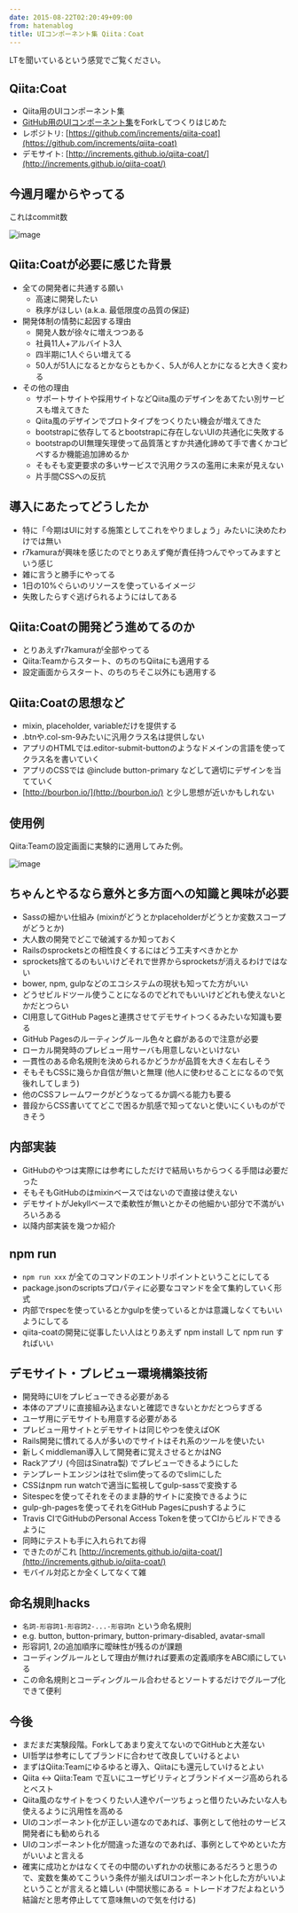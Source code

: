 ```yaml
---
date: 2015-08-22T02:20:49+09:00
from: hatenablog
title: UIコンポーネント集 Qiita：Coat
---
```

LTを聞いているという感覚でご覧ください。

## Qiita:Coat

- Qiita用のUIコンポーネント集
- [GitHub用のUIコンポーネント集](http://primercss.io/)をForkしてつくりはじめた
- レポジトリ: [https://github.com/increments/qiita-coat](https://github.com/increments/qiita-coat)
- デモサイト: [http://increments.github.io/qiita-coat/](http://increments.github.io/qiita-coat/)

## 今週月曜からやってる

これはcommit数

![image](https://cloud.githubusercontent.com/assets/111689/9413609/d228fdd8-486d-11e5-83f4-dcca40ac4828.png)

## Qiita:Coatが必要に感じた背景

- 全ての開発者に共通する願い
  - 高速に開発したい
  - 秩序がほしい (a.k.a. 最低限度の品質の保証)
- 開発体制の情勢に起因する理由
  - 開発人数が徐々に増えつつある
  - 社員11人+アルバイト3人
  - 四半期に1人ぐらい増えてる
  - 50人が51人になるとかならともかく、5人が6人とかになると大きく変わる
- その他の理由
  - サポートサイトや採用サイトなどQiita風のデザインをあてたい別サービスも増えてきた
  - Qiita風のデザインでプロトタイプをつくりたい機会が増えてきた
  - bootstrapに依存してるとbootstrapに存在しないUIの共通化に失敗する
  - bootstrapのUI無理矢理使って品質落とすか共通化諦めて手で書くかコピペするか機能追加諦めるか
  - そもそも変更要求の多いサービスで汎用クラスの濫用に未来が見えない
  - 片手間CSSへの反抗

## 導入にあたってどうしたか

- 特に「今期はUIに対する施策としてこれをやりましょう」みたいに決めたわけでは無い
- r7kamuraが興味を感じたのでとりあえず俺が責任持つんでやってみますという感じ
- 雑に言うと勝手にやってる
- 1日の10%ぐらいのリソースを使っているイメージ
- 失敗したらすぐ逃げられるようにはしてある

## Qiita:Coatの開発どう進めてるのか

- とりあえずr7kamuraが全部やってる
- Qiita:Teamからスタート、のちのちQiitaにも適用する
- 設定画面からスタート、のちのちそこ以外にも適用する

## Qiita:Coatの思想など

- mixin, placeholder, variableだけを提供する
- .btnや.col-sm-9みたいに汎用クラス名は提供しない
- アプリのHTMLでは.editor-submit-buttonのようなドメインの言語を使ってクラス名を書いていく
- アプリのCSSでは @include button-primary などして適切にデザインを当てていく
- [http://bourbon.io/](http://bourbon.io/) と少し思想が近いかもしれない

## 使用例

Qiita:Teamの設定画面に実験的に適用してみた例。

![image](https://cloud.githubusercontent.com/assets/111689/9414189/8496fe0e-4871-11e5-9e5c-5c3a5ac45403.png)

## ちゃんとやるなら意外と多方面への知識と興味が必要

- Sassの細かい仕組み (mixinがどうとかplaceholderがどうとか変数スコープがどうとか)
- 大人数の開発でどこで破滅するか知っておく
- Railsのsprocketsとの相性良くするにはどう工夫すべきかとか
- sprockets捨てるのもいいけどそれで世界からsprocketsが消えるわけではない
- bower, npm, gulpなどのエコシステムの現状も知ってた方がいい
- どうせビルドツール使うことになるのでどれでもいいけどどれも使えないとかだとつらい
- CI用意してGitHub Pagesと連携させてデモサイトつくるみたいな知識も要る
- GitHub Pagesのルーティングルール色々と癖があるので注意が必要
- ローカル開発時のプレビュー用サーバも用意しないといけない
- 一貫性のある命名規則を決められるかどうかが品質を大きく左右しそう
- そもそもCSSに幾らか自信が無いと無理 (他人に使わせることになるので気後れしてしまう)
- 他のCSSフレームワークがどうなってるか調べる能力も要る
- 普段からCSS書いててどこで困るか肌感で知ってないと使いにくいものができそう

## 内部実装

- GitHubのやつは実際には参考にしただけで結局いちからつくる手間は必要だった
- そもそもGitHubのはmixinベースではないので直接は使えない
- デモサイトがJekyllベースで柔軟性が無いとかその他細かい部分で不満がいろいろある
- 以降内部実装を幾つか紹介

## npm run

- `npm run xxx` が全てのコマンドのエントリポイントということにしてる
- package.jsonのscriptsプロパティに必要なコマンドを全て集約していく形式
- 内部でrspecを使っているとかgulpを使っているとかは意識しなくてもいいようにしてる
- qiita-coatの開発に従事したい人はとりあえず npm install して npm run すればいい

## デモサイト・プレビュー環境構築技術

- 開発時にUIをプレビューできる必要がある
- 本体のアプリに直接組み込まないと確認できないとかだとつらすぎる
- ユーザ用にデモサイトも用意する必要がある
- プレビュー用サイトとデモサイトは同じやつを使えばOK
- Rails開発に慣れてる人が多いのでサイトはそれ系のツールを使いたい
- 新しくmiddleman導入して開発者に覚えさせるとかはNG
- Rackアプリ (今回はSinatra製) でプレビューできるようにした
- テンプレートエンジンは社でslim使ってるのでslimにした
- CSSはnpm run watchで適当に監視してgulp-sassで変換する
- Sitespecを使ってそれをそのまま静的サイトに変換できるように
- gulp-gh-pagesを使ってそれをGitHub Pagesにpushするように
- Travis CIでGitHubのPersonal Access Tokenを使ってCIからビルドできるように
- 同時にテストも手に入れられてお得
- できたのがこれ [http://increments.github.io/qiita-coat/](http://increments.github.io/qiita-coat/)
- モバイル対応とか全くしてなくて雑

## 命名規則hacks

- `名詞-形容詞1-形容詞2-...-形容詞n` という命名規則
- e.g. button, button-primary, button-primary-disabled, avatar-small
- 形容詞1, 2の追加順序に曖昧性が残るのが課題
- コーディングルールとして理由が無ければ要素の定義順序をABC順にしている
- この命名規則とコーディングルール合わせるとソートするだけでグループ化できて便利

## 今後

- まだまだ実験段階。Forkしてあまり変えてないのでGitHubと大差ない
- UI哲学は参考にしてブランドに合わせて改良していけるとよい
- まずはQiita:Teamにゆるゆると導入、Qiitaにも還元していけるとよい
- Qiita \<-\> Qiita:Team で互いにユーザビリティとブランドイメージ高められるとベスト
- Qiita風のなサイトをつくりたい人達やパーツちょっと借りたいみたいな人も使えるように汎用性を高める
- UIのコンポーネント化が正しい道なのであれば、事例として他社のサービス開発者にも勧められる
- UIのコンポーネント化が間違った道なのであれば、事例としてやめといた方がいいよと言える
- 確実に成功とかはなくてその中間のいずれかの状態にあるだろうと思うので、変数を集めてこういう条件が揃えばUIコンポーネント化した方がいいよということが言えると嬉しい (中間状態にある = トレードオフだよねという結論だと思考停止してて意味無いので気を付ける)
